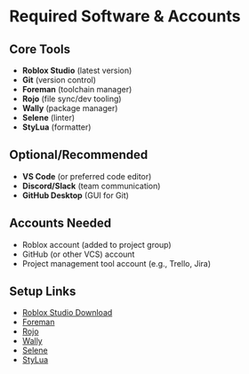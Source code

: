 # Required Software & Accounts

## Core Tools
- **Roblox Studio** (latest version)
- **Git** (version control)
- **Foreman** (toolchain manager)
- **Rojo** (file sync/dev tooling)
- **Wally** (package manager)
- **Selene** (linter)
- **StyLua** (formatter)

## Optional/Recommended
- **VS Code** (or preferred code editor)
- **Discord/Slack** (team communication)
- **GitHub Desktop** (GUI for Git)

## Accounts Needed
- Roblox account (added to project group)
- GitHub (or other VCS) account
- Project management tool account (e.g., Trello, Jira)

## Setup Links
- [Roblox Studio Download](https://www.roblox.com/create)
- [Foreman](https://github.com/Roblox/foreman)
- [Rojo](https://rojo.space/)
- [Wally](https://github.com/UpliftGames/wally)
- [Selene](https://kampfkarren.github.io/selene/)
- [StyLua](https://github.com/JohnnyMorganz/StyLua) 